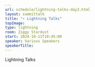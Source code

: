 ```yaml
---
url: schedule/lightning-talks-day3.html
layout: summittalk
title: "⚡ Lightning Talks"
topImage:
type: lightning
room: Ziggy Stardust
start: 2024-10-11T10:45:00
speaker: Various Speakers
speakerTitle: 
---
```


<div class="font-google font-medium">


Lightning Talks 


</div>
